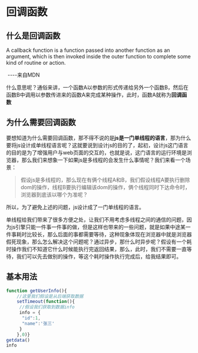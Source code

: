 # 回调函数

## 什么是回调函数

A callback function is a function passed into another function as an argument, which is then invoked inside the outer function to complete some kind of routine or action.

​																																						----来自MDN

什么意思呢？通俗来讲，一个函数A以参数的形式传递给另外一个函数B，然后在函数B中调用以参数传进来的函数A来完成某种操作，此时，函数A就称为**回调函数**

## 为什么需要回调函数

要想知道为什么需要回调函数，那不得不说的是**js是一门单线程的语言**，那为什么要将js设计成单线程语言呢？这就要说到设计js的目的了，起初，设计js这门语言的目的是为了增强用户与web页面的交互的，也就是说，这门语言的运行环境是浏览器，那么我们来想象一下如果js是多线程的会发生什么事情呢？我们来看一个场景：

> 假设js是多线程的，那么现在有俩个线程A和B，我们假设线程A要执行删除dom的操作，线程B要执行编辑该dom的操作，俩个线程同时下达命令时，浏览器到底该以哪个为准呢？

所以，为了避免上述的问题，js设计成了一门单线程的语言。

单线程给我们带来了很多方便之处，让我们不用考虑多线程之间的通信的问题，因为js引擎只能一件事一件事的做，但是这样也带来的一些问题，就是如果中途某一件事耗时比较长，那么后面的事都需要等待，这种现象体现在浏览器中就是浏览器假死现象，那么怎么解决这个问题呢？通过异步，那什么时异步呢？假设有一个耗时操作我们不知道它什么时候能执行完返回结果，那么，此时，我们不需要一直等待，我们可以先去做别的操作，等这个耗时操作执行完成后，给我结果即可。

## 基本用法

```js
function getUserInfo(){
    //这里我们假设是从后端获取数据
    setTimeout(function(){
     //假设我们获取到数据info
     info = {
      "id":1,
      "name":'张三'
     }
    },0)}
getdata()
info
```


